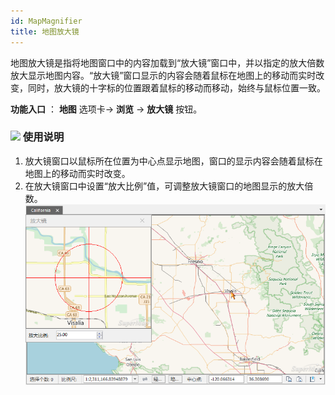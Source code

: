 ```yaml
---
id: MapMagnifier
title: 地图放大镜
---
```

地图放大镜是指将地图窗口中的内容加载到“放大镜”窗口中，并以指定的放大倍数放大显示地图内容。“放大镜”窗口显示的内容会随着鼠标在地图上的移动而实时改变，同时，放大镜的十字标的位置跟着鼠标的移动而移动，始终与鼠标位置一致。

**功能入口** ： **地图** 选项卡-> **浏览** -> **放大镜** 按钮。

### ![](../../img/read.gif) 使用说明

  1. 放大镜窗口以鼠标所在位置为中心点显示地图，窗口的显示内容会随着鼠标在地图上的移动而实时改变。
  2. 在放大镜窗口中设置“放大比例”值，可调整放大镜窗口的地图显示的放大倍数。
![](img/MapMagnifier.png)  

